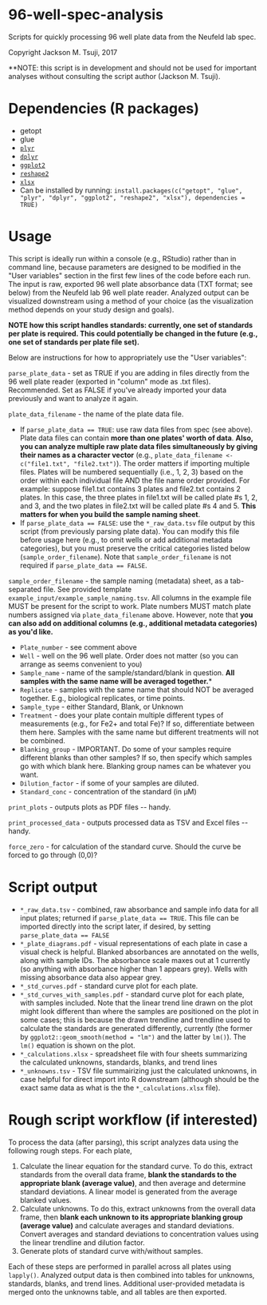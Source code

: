# 96-well-spec-analysis
Scripts for quickly processing 96 well plate data from the Neufeld lab spec.

Copyright Jackson M. Tsuji, 2017

**NOTE: this script is in development and should not be used for important analyses without consulting the script author (Jackson M. Tsuji).

# Dependencies (R packages)
* getopt
* glue
* [`plyr`](https://cran.r-project.org/web/packages/plyr/index.html)
* [`dplyr`](http://dplyr.tidyverse.org)
* [`ggplot2`](http://ggplot2.tidyverse.org)
* [`reshape2`](https://cran.r-project.org/web/packages/reshape2/index.html)
* [`xlsx`](https://cran.r-project.org/web/packages/xlsx/index.html)
* Can be installed by running: `install.packages(c("getopt", "glue", "plyr", "dplyr", "ggplot2", "reshape2", "xlsx"), dependencies = TRUE)`

# Usage
This script is ideally run within a console (e.g., RStudio) rather than in command line, because parameters are designed to be modified in the "User variables" section in the first few lines of the code before each run. The input is raw, exported 96 well plate absorbance data (TXT format; see below) from the Neufeld lab 96 well plate reader. Analyzed output can be visualized downstream using a method of your choice (as the visualization method depends on your study design and goals).

**NOTE how this script handles standards: currently, one set of standards per plate is required. This could potentially be changed in the future (e.g., one set of standards per plate file set).**

Below are instructions for how to appropriately use the "User variables":

```parse_plate_data``` - set as TRUE if you are adding in files directly from the 96 well plate reader (exported in "column" mode as .txt files). Recommended. Set as FALSE if you've already imported your data previously and want to analyze it again.

```plate_data_filename``` - the name of the plate data file.
- If ```parse_plate_data == TRUE```: use raw data files from spec (see above). Plate data files can contain **more than one plates' worth of data**. **Also, you can analyze multiple raw plate data files simultaneously by giving their names as a character vector** (e.g., ```plate_data_filename <- c("file1.txt", "file2.txt")```). The order matters if importing multiple files. Plates will be numbered sequentially (i.e., 1, 2, 3) based on the order within each individual file AND the file name order provided. For example: suppose file1.txt contains 3 plates and file2.txt contains 2 plates. In this case, the three plates in file1.txt will be called plate #s 1, 2, and 3, and the two plates in file2.txt will be called plate #s 4 and 5. **This matters for when you build the sample naming sheet**.
- If ```parse_plate_data == FALSE```: use the ```*_raw_data.tsv``` file output by this script (from previously parsing plate data). You can modify this file before usage here (e.g., to omit wells or add additional metadata categories), but you must preserve the critical categories listed below (```sample_order_filename```). Note that ```sample_order_filename``` is not required if ```parse_plate_data == FALSE```.

```sample_order_filename``` - the sample naming (metadata) sheet, as a tab-separated file. See provided template ```example_input/example_sample_naming.tsv```. All columns in the example file MUST be present for the script to work. Plate numbers MUST match plate numbers assigned via ```plate_data_filename``` above. However, note that **you can also add on additional columns (e.g., additional metadata categories) as you'd like.**
- ```Plate_number``` - see comment above
- ```Well``` - well on the 96 well plate. Order does not matter (so you can arrange as seems convenient to you)
- ```Sample_name``` - name of the sample/standard/blank in question. **All samples with the same name will be averaged together.***
- ```Replicate``` - samples with the same name that should NOT be averaged together. E.g., biological replicates, or time points.
- ```Sample_type``` - either Standard, Blank, or Unknown
- ```Treatment``` - does your plate contain multiple different types of measurements (e.g., for Fe2+ and total Fe)? If so, differentiate between them here. Samples with the same name but different treatments will not be combined.
- ```Blanking_group``` - IMPORTANT. Do some of your samples require different blanks than other samples? If so, then specify which samples go with which blank here. Blanking group names can be whatever you want.
- ```Dilution_factor``` - if some of your samples are diluted.
- ```Standard_conc``` - concentration of the standard (in µM)

```print_plots``` - outputs plots as PDF files -- handy.

```print_processed_data``` - outputs processed data as TSV and Excel files -- handy.

```force_zero``` - for calculation of the standard curve. Should the curve be forced to go through (0,0)?

# Script output
- ```*_raw_data.tsv``` - combined, raw absorbance and sample info data for all input plates; returned if ```parse_plate_data == TRUE```. This file can be imported directly into the script later, if desired, by setting ```parse_plate_data == FALSE```
- ```*_plate_diagrams.pdf``` - visual representations of each plate in case a visual check is helpful. Blanked absorbances are annotated on the wells, along with sample IDs. The absorbance scale maxes out at 1 currently (so anything with absorbance higher than 1 appears grey). Wells with missing absorbance data also appear grey.
- ```*_std_curves.pdf``` - standard curve plot for each plate.
- ```*_std_curves_with_samples.pdf``` - standard curve plot for each plate, with samples included. Note that the linear trend line drawn on the plot might look different than where the samples are positioned on the plot in some cases; this is because the drawn trendline and trendline used to calculate the standards are generated differently, currently (the former by ```ggplot2::geom_smooth(method = "lm")``` and the latter by ```lm()```). The ```lm()``` equation is shown on the plot.
- ```*_calculations.xlsx``` - spreadsheet file with four sheets summarizing the calculated unknowns, standards, blanks, and trend lines
- ```*_unknowns.tsv``` - TSV file summairizing just the calculated unknowns, in case helpful for direct import into R downstream (although should be the exact same data as what is the the ```*_calculations.xlsx``` file).

# Rough script workflow (if interested)
To process the data (after parsing), this script analyzes data using the following rough steps. For each plate,
1. Calculate the linear equation for the standard curve. To do this, extract standards from the overall data frame, **blank the standards to the appropriate blank (average value)**, and then average and determine standard deviations. A linear model is generated from the average blanked values.
2. Calculate unknowns. To do this, extract unknowns from the overall data frame, then **blank each unknown to its appropriate blanking group (average value)** and calculate averages and standard deviations. Convert averages and standard deviations to concentration values using the linear trendline and dilution factor.
3. Generate plots of standard curve with/without samples.

Each of these steps are performed in parallel across all plates using ```lapply()```. Analyzed output data is then combined into tables for unknowns, standards, blanks, and trend lines. Additional user-provided metadata is merged onto the unknowns table, and all tables are then exported.

